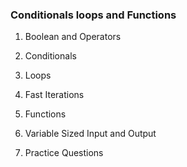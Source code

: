 ### Conditionals loops and Functions ###
1. Boolean and Operators

2. Conditionals

3. Loops

4. Fast Iterations

5. Functions

6. Variable Sized Input and Output

7. Practice Questions
